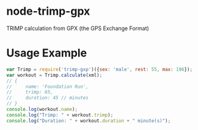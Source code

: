 # node-trimp-gpx
TRIMP calculation from GPX (the GPS Exchange Format)

# Usage Example

```javascript
var Trimp = require('trimp-gxp')({sex: 'male', rest: 55, max: 196});
var workout = Trimp.calculate(xml);
// {
//     name: 'Foundation Run',
//     trimp: 65,
//     duration: 45 // minutes
// }
console.log(workout.name);
console.log("Trimp: " + workout.trimp);
console.log("Duration: " + workout.duration + " minute(s)");
```
